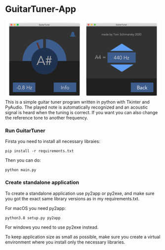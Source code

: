 # GuitarTuner-App
![](documentation/layout.png)
This is a simple guitar tuner program written in python with Tkinter and PyAudio.
The played note is automatically recognized and an acoustic signal is heard when the tuning is correct. If you want you can also change the reference tone to another frequency.

### Run GuitarTuner
Firsta you need to install all necessary libraies:
```
pip install -r requirements.txt
```
Then you can do:
```
python main.py
```

### Create standalone application
To create a standalone application use py2app or py2exe, and make sure you got the exact same library versions as in my requirements.txt.

For macOS you need py2app:
```
python3.8 setup.py py2app
```
For windows you need to use py2exe instead.

To keep application size as small as possible, make sure you create a virtual environment where you install only the necessary libraries.
